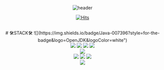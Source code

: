 <div align="center">

![header](https://capsule-render.vercel.app/api?type=waving&color=auto&height=300&section=header&text=Welcome&fontSize=70&desc=sowon's%20GitHub%20Profile)
<div align="center">
 
[![Hits](https://hits.seeyoufarm.com/api/count/incr/badge.svg?url=https%3A%2F%2Fgithub.com%2FWish-baek&count_bg=%23699142&title_bg=%239FB346&icon=smugmug.svg&icon_color=%23FFFFFF&title=hits&edge_flat=false)](https://hits.seeyoufarm.com)
</div><br/>
# 🛠️STACK🛠️
![](https://img.shields.io/badge/Java-007396?style=for-the-badge&logo=OpenJDK&logoColor=white")
<br/>
<img src="https://img.shields.io/badge/JavaScript-F7DF1E?style=for-the-badge&logo=JavaScript&logoColor=ffffff"/>
<img src="https://img.shields.io/badge/TypeScript-3178C6?style=for-the-badge&logo=TypeScript&logoColor=ffffff"/> 
<img src="https://img.shields.io/badge/HTML5-E34F26?style=for-the-badge&logo=HTML5&logoColor=ffffff"/> 
<img src="https://img.shields.io/badge/CSS-1572B6?style=for-the-badge&logo=CSS&logoColor=ffffff"/>
<br/>
<img src="https://img.shields.io/badge/Vue.js-4FC08D?style=for-the-badge&logo=Vue.js&logoColor=ffffff"/>
<br/>
<img src="https://img.shields.io/badge/GitHub-000000?style=for-the-badge&logo=GitHub&logoColor=ffffff"/>
<img src="https://img.shields.io/badge/Git-F05032?style=for-the-badge&logo=Git&logoColor=ffffff"/>
<img src="https://img.shields.io/badge/GitLab-FC6D26?style=for-the-badge&logo=GitLab&logoColor=ffffff"/>
<br/>
<img src="https://img.shields.io/badge/Slack-4A154B?style=for-the-badge&logo=Slack&logoColor=ffffff"/>
